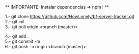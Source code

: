 ** IMPORTANTE: Instalar dependencias => npm i **  
  
1.- git clone https://github.com/HowLonely/bf-server-tracker.git  
2.- git init  
3.- git pull origin <branch (master)>  
  
4.- git add .  
5.- git commit -m <msg>  
6.- git push -u origin <branch (master)>  

